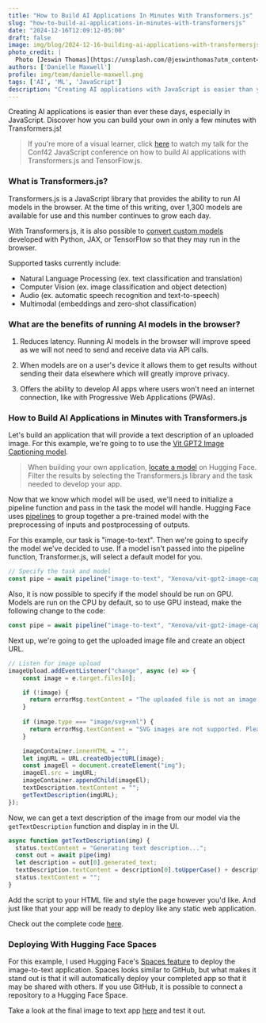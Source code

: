 ```yaml
---
title: "How to Build AI Applications In Minutes With Transformers.js"
slug: "how-to-build-ai-applications-in-minutes-with-transformersjs"
date: "2024-12-16T12:09:12-05:00"
draft: false
image: img/blog/2024-12-16-building-ai-applications-with-transformersjs/building-ai-applications-with-javascript.jpg
photo_credit: |
  Photo [Jeswin Thomas](https://unsplash.com/@jeswinthomas?utm_content=creditCopyText&utm_medium=referral&utm_source=unsplash") on [Unsplash](https://unsplash.com/photos/person-holding-black-and-white-audio-mixer-dfRrpfYD8Iw?utm_content=creditCopyText&utm_medium=referral&utm_source=unsplash")
authors: ['Danielle Maxwell']
profile: img/team/danielle-maxwell.png
tags: ['AI', 'ML', 'JavaScript']
description: "Creating AI applications with JavaScript is easier than you think! Learn how to build an image to text app in five minutes with Transformers.js."
---
```


Creating AI applications is easier than ever these days, especially in JavaScript. Discover how you can build your own in only a few minutes with Transformers.js!

<!--more-->
> If you're more of a visual learner, click [here](https://youtu.be/nqRYT-FR0W4) to watch my talk for the Conf42 JavaScript conference on how to build AI applications with Transformers.js and TensorFlow.js.

### What is Transformers.js?
Transformers.js is a JavaScript library that provides the ability to run AI models in the browser. At the time of this writing, over 1,300 models are available for use and this number continues to grow each day.

With Transformers.js, it is also possible to [convert custom models](https://huggingface.co/docs/transformers.js/main/en/custom_usage#convert-your-models-to-onnx) developed with Python, JAX, or TensorFlow so that they may run in the browser.

Supported tasks currently include: 
- Natural Language Processing (ex. text classification and translation)
- Computer Vision (ex. image classification and object detection)
- Audio (ex. automatic speech recognition and text-to-speech)
- Multimodal (embeddings and zero-shot classification)

### What are the benefits of running AI models in the browser?

1. Reduces latency. Running AI models in the browser will improve speed as we will not need to send and receive data via API calls.

2. When models are on a user's device it allows them to get results without sending their data elsewhere which will greatly improve privacy.

3. Offers the ability to develop AI apps where users won't need an internet connection, like with Progressive Web Applications (PWAs).

### How to Build AI Applications in Minutes with Transformers.js
Let's build an application that will provide a text description of an uploaded image. For this example, we're going to to use the [Vit GPT2 Image Captioning model](https://huggingface.co/Xenova/vit-gpt2-image-captioning).

> When building your own application, [locate a model](https://huggingface.co/models) on Hugging Face. Filter the results by selecting the Transformers.js library and the task needed to develop your app.

Now that we know which model will be used, we'll need to initialize a pipeline function and pass in the task the model will handle. Hugging Face uses [pipelines](https://huggingface.co/docs/transformers.js/en/pipelines) to group together a pre-trained model with the preprocessing of inputs and postprocessing of outputs.

For this example, our task is "image-to-text". Then we're going to specify the model we've decided to use. If a model isn't passed into the pipeline function, Transformer.js, will select a default model for you. 

``` javascript
// Specify the task and model
const pipe = await pipeline("image-to-text", "Xenova/vit-gpt2-image-captioning")
```

Also, it is now possible to specify if the model should be run on GPU. Models are run on the CPU by default, so to use GPU instead, make the following change to the code:

``` javascript
const pipe = await pipeline("image-to-text", "Xenova/vit-gpt2-image-captioning", { device: "webgpu" })
```

Next up, we're going to get the uploaded image file and create an object URL.

```javascript
// Listen for image upload
imageUpload.addEventListener("change", async (e) => {
    const image = e.target.files[0];

    if (!image) {
      return errorMsg.textContent = "The uploaded file is not an image. Please try again.";
    }
    
    if (image.type === "image/svg+xml") {
      return errorMsg.textContent = "SVG images are not supported. Please try again.";
    }

    imageContainer.innerHTML = "";
    let imgURL = URL.createObjectURL(image);
    const imageEl = document.createElement("img");
    imageEl.src = imgURL;
    imageContainer.appendChild(imageEl);
    textDescription.textContent = "";
    getTextDescription(imgURL);
});
```

Now, we can get a text description of the image from our model via the `getTextDescription` function and display in in the UI.

```javascript
async function getTextDescription(img) {
  status.textContent = "Generating text description...";
  const out = await pipe(img)
  let description = out[0].generated_text;
  textDescription.textContent = description[0].toUpperCase() + description.slice(1);
  status.textContent = "";
}
```

Add the script to your HTML file and style the page however you'd like. And just like that your app will be ready to deploy like any static web application.

Check out the complete code [here](https://huggingface.co/spaces/dmaxwell/retreat-2024/tree/main).

### Deploying With Hugging Face Spaces
For this example, I used Hugging Face's [Spaces feature](https://huggingface.co/spaces) to deploy the image-to-text application. Spaces looks similar to GitHub, but what makes it stand out is that it will automatically deploy your completed app so that it may be shared with others. If you use GitHub, it is possible to connect a repository to a Hugging Face Space.

Take a look at the final image to text app [here](https://huggingface.co/spaces/dmaxwell/retreat-2024) and test it out.
